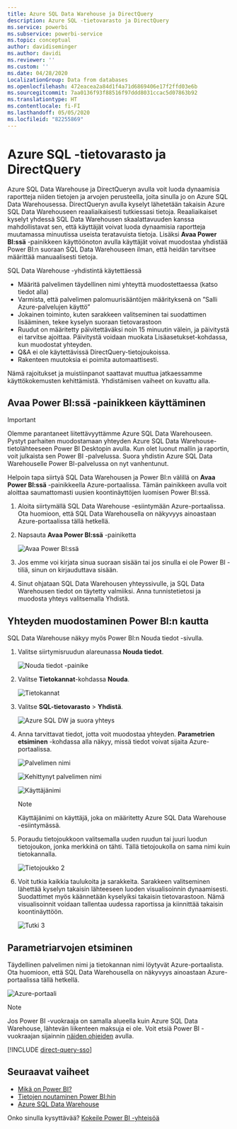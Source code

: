 ```yaml
---
title: Azure SQL Data Warehouse ja DirectQuery
description: Azure SQL -tietovarasto ja DirectQuery
ms.service: powerbi
ms.subservice: powerbi-service
ms.topic: conceptual
author: davidiseminger
ms.author: davidi
ms.reviewer: ''
ms.custom: ''
ms.date: 04/28/2020
LocalizationGroup: Data from databases
ms.openlocfilehash: 472eacea2a84d1f4a71d6869406e17f2ffd03e6b
ms.sourcegitcommit: 7aa0136f93f88516f97ddd8031ccac5d07863b92
ms.translationtype: HT
ms.contentlocale: fi-FI
ms.lasthandoff: 05/05/2020
ms.locfileid: "82255869"
---
```

# <a name="azure-sql-data-warehouse-with-directquery"></a>Azure SQL -tietovarasto ja DirectQuery

Azure SQL Data Warehouse ja DirectQueryn avulla voit luoda dynaamisia raportteja niiden tietojen ja arvojen perusteella, joita sinulla jo on Azure SQL Data Warehousessa. DirectQueryn avulla kyselyt lähetetään takaisin Azure SQL Data Warehouseen reaaliaikaisesti tutkiessasi tietoja. Reaaliaikaiset kyselyt yhdessä SQL Data Warehousen skaalattavuuden kanssa mahdollistavat sen, että käyttäjät voivat luoda dynaamisia raportteja muutamassa minuutissa useista teratavuista tietoja. Lisäksi **Avaa Power BI:ssä** -painikkeen käyttöönoton avulla käyttäjät voivat muodostaa yhdistää Power BI:n suoraan SQL Data Warehouseen ilman, että heidän tarvitsee määrittää manuaalisesti tietoja.

SQL Data Warehouse -yhdistintä käytettäessä

* Määritä palvelimen täydellinen nimi yhteyttä muodostettaessa (katso tiedot alla)
* Varmista, että palvelimen palomuurisääntöjen määrityksenä on ”Salli Azure-palvelujen käyttö”
* Jokainen toiminto, kuten sarakkeen valitseminen tai suodattimen lisääminen, tekee kyselyn suoraan tietovarastoon
* Ruudut on määritetty päivitettäväksi noin 15 minuutin välein, ja päivitystä ei tarvitse ajoittaa.  Päivitystä voidaan muokata Lisäasetukset-kohdassa, kun muodostat yhteyden.
* Q&A ei ole käytettävissä DirectQuery-tietojoukoissa.
* Rakenteen muutoksia ei poimita automaattisesti.

Nämä rajoitukset ja muistiinpanot saattavat muuttua jatkaessamme käyttökokemusten kehittämistä. Yhdistämisen vaiheet on kuvattu alla.

## <a name="using-the-open-in-power-bi-button"></a>Avaa Power BI:ssä -painikkeen käyttäminen

> [!Important]
> Olemme parantaneet liitettävyyttämme Azure SQL Data Warehouseen.  Pystyt parhaiten muodostamaan yhteyden Azure SQL Data Warehouse-tietolähteeseen Power BI Desktopin avulla.  Kun olet luonut mallin ja raportin, voit julkaista sen Power BI -palvelussa.  Suora yhdistin Azure SQL Data Warehouselle Power BI-palvelussa on nyt vanhentunut.

Helpoin tapa siirtyä SQL Data Warehousen ja Power BI:n välillä on **Avaa Power BI:ssä** -painikkeella Azure-portaalissa. Tämän painikkeen avulla voit aloittaa saumattomasti uusien koontinäyttöjen luomisen Power BI:ssä.

1. Aloita siirtymällä SQL Data Warehouse -esiintymään Azure-portaalissa. Ota huomioon, että SQL Data Warehousella on näkyvyys ainoastaan Azure-portaalissa tällä hetkellä.

2. Napsauta **Avaa Power BI:ssä** -painiketta

    ![Avaa Power BI:ssä](media/service-azure-sql-data-warehouse-with-direct-connect/openinpowerbi.png)

3. Jos emme voi kirjata sinua suoraan sisään tai jos sinulla ei ole Power BI -tiliä, sinun on kirjauduttava sisään.

4. Sinut ohjataan SQL Data Warehousen yhteyssivulle, ja SQL Data Warehousen tiedot on täytetty valmiiksi. Anna tunnistetietosi ja muodosta yhteys valitsemalla Yhdistä.

## <a name="connecting-through-power-bi"></a>Yhteyden muodostaminen Power BI:n kautta

SQL Data Warehouse näkyy myös Power BI:n Nouda tiedot -sivulla. 

1. Valitse siirtymisruudun alareunassa **Nouda tiedot**.  

    ![Nouda tiedot -painike](media/service-azure-sql-data-warehouse-with-direct-connect/getdatabutton.png)

2. Valitse **Tietokannat**-kohdassa **Nouda**.

    ![Tietokannat](media/service-azure-sql-data-warehouse-with-direct-connect/databases.png)

3. Valitse **SQL-tietovarasto** \> **Yhdistä**.

    ![Azure SQL DW ja suora yhteys](media/service-azure-sql-data-warehouse-with-direct-connect/azuresqldatawarehouseconnect.png)

4. Anna tarvittavat tiedot, jotta voit muodostaa yhteyden. **Parametrien etsiminen** -kohdassa alla näkyy, missä tiedot voivat sijaita Azure-portaalissa.

    ![Palvelimen nimi](media/service-azure-sql-data-warehouse-with-direct-connect/servername.png)

    ![Kehittynyt palvelimen nimi](media/service-azure-sql-data-warehouse-with-direct-connect/servernamewithadvanced.png)

    ![Käyttäjänimi](media/service-azure-sql-data-warehouse-with-direct-connect/username.png)

   > [!NOTE]
   > Käyttäjänimi on käyttäjä, joka on määritetty Azure SQL Data Warehouse -esiintymässä.

5. Poraudu tietojoukkoon valitsemalla uuden ruudun tai juuri luodun tietojoukon, jonka merkkinä on tähti. Tällä tietojoukolla on sama nimi kuin tietokannalla.

    ![Tietojoukko 2](media/service-azure-sql-data-warehouse-with-direct-connect/dataset2.png)

6. Voit tutkia kaikkia taulukoita ja sarakkeita. Sarakkeen valitseminen lähettää kyselyn takaisin lähteeseen luoden visualisoinnin dynaamisesti. Suodattimet myös käännetään kyselyiksi takaisin tietovarastoon. Nämä visualisoinnit voidaan tallentaa uudessa raportissa ja kiinnittää takaisin koontinäyttöön.

    ![Tutki 3](media/service-azure-sql-data-warehouse-with-direct-connect/explore3.png)

## <a name="finding-parameter-values"></a>Parametriarvojen etsiminen

Täydellinen palvelimen nimi ja tietokannan nimi löytyvät Azure-portaalista. Ota huomioon, että SQL Data Warehousella on näkyvyys ainoastaan Azure-portaalissa tällä hetkellä.

![Azure-portaali](media/service-azure-sql-data-warehouse-with-direct-connect/azureportal.png)

> [!NOTE]
> Jos Power BI -vuokraaja on samalla alueella kuin Azure SQL Data Warehouse, lähtevän liikenteen maksuja ei ole. Voit etsiä Power BI -vuokraajan sijainnin [näiden ohjeiden](https://docs.microsoft.com/power-bi/service-admin-where-is-my-tenant-located) avulla.

[!INCLUDE [direct-query-sso](includes/direct-query-sso.md)]

## <a name="next-steps"></a>Seuraavat vaiheet

* [Mikä on Power BI?](fundamentals/power-bi-overview.md)  
* [Tietojen noutaminen Power BI:hin](service-get-data.md)  
* [Azure SQL Data Warehouse](/azure/sql-data-warehouse/sql-data-warehouse-overview-what-is/)

Onko sinulla kysyttävää? [Kokeile Power BI -yhteisöä](https://community.powerbi.com/)
